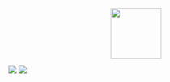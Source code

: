 <div id="header" align="center">
  <img src="https://media.giphy.com/media/M9gbBd9nbDrOTu1Mqx/giphy.gif" width="100"/>
</div>

![](https://github-profile-summary-cards.vercel.app/api/cards/profile-details?username=true-lnz&theme=solarized_dark)
![](https://github-profile-summary-cards.vercel.app/api/cards/repos-per-language?username=true-lnz&theme=solarized_dark)
